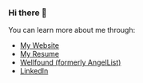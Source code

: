 ### Hi there 👋

You can learn more about me through:

* [My Website](https://joaquincasares.com)
* [My Resume](https://joaquincasares.com/Resume%20-%20Joaquin%20Casares.pdf)
* [Wellfound (formerly AngelList)](https://angel.co/u/joaquincasares)
* [LinkedIn](https://www.linkedin.com/in/joaquincasares/)

<!--
**joaquincasares/joaquincasares** is a ✨ _special_ ✨ repository because its `README.md` (this file) appears on your GitHub profile.

Here are some ideas to get you started:

- 🔭 I’m currently working on ...
- 🌱 I’m currently learning ...
- 👯 I’m looking to collaborate on ...
- 🤔 I’m looking for help with ...
- 💬 Ask me about ...
- 📫 How to reach me: ...
- 😄 Pronouns: ...
- ⚡ Fun fact: ...
-->
